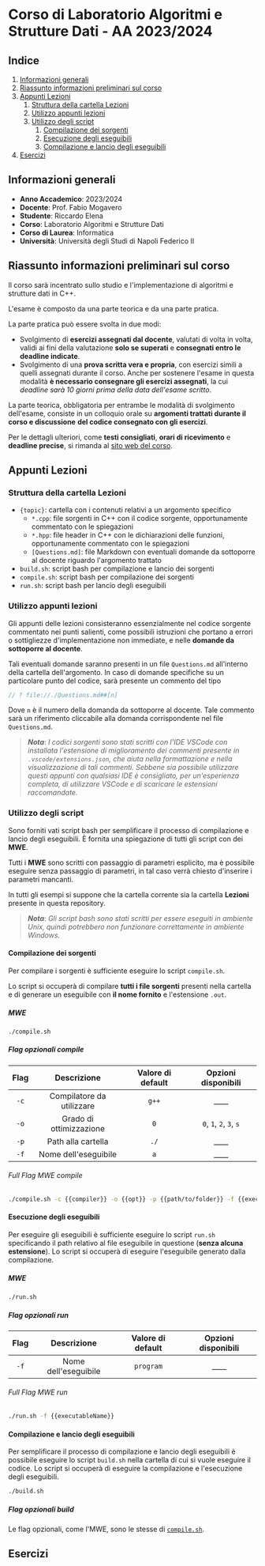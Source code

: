 # Corso di Laboratorio Algoritmi e Strutture Dati - AA 2023/2024

## Indice

1. [Informazioni generali](#informazioni-generali)
2. [Riassunto informazioni preliminari sul corso](#riassunto-informazioni-preliminari-sul-corso)
3. [Appunti Lezioni](#appunti-lezioni)
    1. [Struttura della cartella Lezioni](#struttura-della-cartella-lezioni)
    2. [Utilizzo appunti lezioni](#utilizzo-appunti-lezioni)
    3. [Utilizzo degli script](#utilizzo-degli-script)
        1. [Compilazione dei sorgenti](#compilazione-dei-sorgenti)
        2. [Esecuzione degli eseguibili](#esecuzione-degli-eseguibili)
        3. [Compilazione e lancio degli eseguibili](#compilazione-e-lancio-degli-eseguibili)
4. [Esercizi](#esercizi)

## Informazioni generali

- **Anno Accademico**: 2023/2024
- **Docente**: Prof. Fabio Mogavero
- **Studente**: Riccardo Elena
- **Corso**: Laboratorio Algoritmi e Strutture Dati
- **Corso di Laurea**: Informatica
- **Università**: Università degli Studi di Napoli Federico II

## Riassunto informazioni preliminari sul corso

Il corso sarà incentrato sullo studio e l'implementazione di algoritmi e strutture dati in C++.

L'esame è composto da una parte teorica e da una parte pratica.

La parte pratica può essere svolta in due modi:

- Svolgimento di **esercizi assegnati dal docente**, valutati di volta in volta, validi
  ai fini della valutazione **solo se superati** e **consegnati entro le deadline indicate**.
- Svolgimento di una **prova scritta vera e propria**, con esercizi simili a quelli
  assegnati durante il corso. Anche per sostenere l'esame in questa modalità **è
  necessario consegnare gli esercizi assegnati**, la cui *deadline sarà 10 giorni*
  *prima della data dell'esame scritto*.

La parte teorica, obbligatoria per entrambe le modalità di svolgimento dell'esame,
consiste in un colloquio orale su **argomenti trattati durante il corso e discussione**
**del codice consegnato con gli esercizi**.

Per le dettagli ulteriori, come **testi consigliati**, **orari di ricevimento** e **deadline precise**, si rimanda al [sito web del corso](https://www.docenti.unina.it/webdocenti-be/allegati/materiale-didattico/34825497).

## Appunti Lezioni

### Struttura della cartella Lezioni

- `{topic}`: cartella con i contenuti relativi a un argomento specifico
  - `*.cpp`: file sorgenti in C++ con il codice sorgente, opportunamente commentato con le spiegazioni
  - `*.hpp`: file header in C++ con le dichiarazioni delle funzioni, opportunamente commentato con le spiegazioni
  - `[Questions.md]`: file Markdown con eventuali domande da sottoporre al docente riguardo l'argomento trattato
- `build.sh`: script bash per compilazione e lancio dei sorgenti
- `compile.sh`: script bash per compilazione dei sorgenti
- `run.sh`: script bash per lancio degli eseguibili

### Utilizzo appunti lezioni

Gli appunti delle lezioni consisteranno essenzialmente nel codice sorgente commentato
nei punti salienti, come possibili istruzioni che portano a errori o sottigliezze d'implementazione non immediate, e nelle **domande da sottoporre al docente**.

Tali eventuali domande saranno presenti in un file `Questions.md` all'interno della cartella dell'argomento. In caso di domande specifiche su un particolare punto del codice, sarà presente un commento del tipo
  
  ```cpp
  // ? file://./Questions.md##[n]
  ```

Dove `n` è il numero della domanda da sottoporre al docente. Tale commento sarà
un riferimento cliccabile alla domanda corrispondente nel file `Questions.md`.

> ***Nota***: *I codici sorgenti sono stati scritti con l'IDE VSCode con installata l'estensione di miglioramento dei commenti presente in `.vscode/extensions.json`, che aiuta nella formattazione e nella visualizzazione di tali commenti. Sebbene sia possibile utilizzare questi appunti con qualsiasi IDE è consigliato, per un'esperienza completa, di utilizzare VSCode e di scaricare le estensioni raccomandate.*

### Utilizzo degli script

Sono forniti vati script bash per semplificare il processo di compilazione e lancio degli eseguibili. È fornita una spiegazione di tutti gli script con dei **MWE**.

Tutti i **MWE** sono scritti con passaggio di parametri esplicito, ma è possibile eseguire senza passaggio di parametri, in tal caso verrà chiesto d'inserire i parametri mancanti.

In tutti gli esempi si suppone che la cartella corrente sia la cartella **Lezioni** presente in questa repository.

> ***Nota***: *Gli script bash sono stati scritti per essere eseguiti in ambiente Unix, quindi potrebbero non funzionare correttamente in ambiente Windows.*

#### Compilazione dei sorgenti

Per compilare i sorgenti è sufficiente eseguire lo script `compile.sh`.

Lo script si occuperà di compilare **tutti i file sorgenti** presenti nella cartella e di generare un eseguibile con **il nome fornito** e l'estensione `.out`.

##### MWE

```bash
./compile.sh
```

##### Flag opzionali compile

| Flag |        Descrizione        | Valore di default |   Opzioni disponibili   |
|:----:|:-------------------------:|:-----------------:|:-----------------------:|
| `-c` | Compilatore da utilizzare |       `g++`       |          ____           |
| `-o` | Grado di ottimizzazione   |        `0`        | `0`, `1`, `2`, `3`, `s` |
| `-p` | Path alla cartella        |     `./`          |          ____           |
| `-f` | Nome dell'eseguibile      |       `a`     |          ____           |

###### Full Flag MWE compile

```bash
./compile.sh -c {{compiler}} -o {{opt}} -p {{path/to/folder}} -f {{executableName}}
```

#### Esecuzione degli eseguibili

Per eseguire gli eseguibili è sufficiente eseguire lo script `run.sh` specificando il path relativo al file eseguibile in questione (**senza alcuna estensione**). Lo script si occuperà di eseguire l'eseguibile generato dalla compilazione.

##### MWE

```bash
./run.sh
```

##### Flag opzionali run

| Flag |        Descrizione        | Valore di default |   Opzioni disponibili   |
|:----:|:-------------------------:|:-----------------:|:-----------------------:|
| `-f` | Nome dell'eseguibile      |       `program`     |          ____         |

###### Full Flag MWE run

```bash
./run.sh -f {{executableName}}
```

#### Compilazione e lancio degli eseguibili

Per semplificare il processo di compilazione e lancio degli eseguibili è possibile eseguire lo script `build.sh` nella cartella di cui si vuole eseguire il codice. Lo script si occuperà di eseguire la compilazione e l'esecuzione degli eseguibili.

```bash
./build.sh
```

##### Flag opzionali build

Le flag opzionali, come l'MWE, sono le stesse di [`compile.sh`](#flag-opzionali-compile).

## Esercizi
